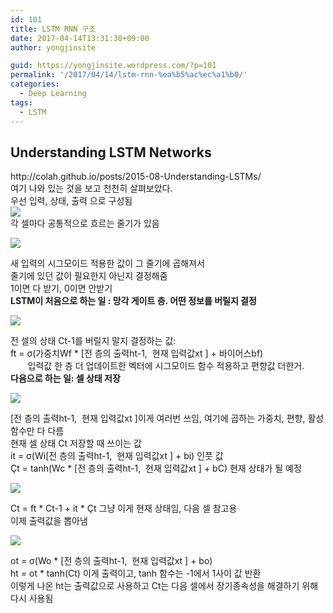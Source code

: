```yaml
---
id: 101
title: LSTM RNN 구조
date: 2017-04-14T13:31:30+09:00
author: yongjinsite

guid: https://yongjinsite.wordpress.com/?p=101
permalink: '/2017/04/14/lstm-rnn-%ea%b5%ac%ec%a1%b0/'
categories:
  - Deep Learning
tags:
  - LSTM
---
```

<div>
  <h2>
    Understanding LSTM Networks
  </h2>
</div>

<div>
  http://colah.github.io/posts/2015-08-Understanding-LSTMs/
</div>

<div>
  여기 나와 있는 것을 보고 천천히 살펴보았다.
</div>

<div>
</div>

<div>
  우선 입력, 상태, 출력 으로 구성됨
</div>

<div>
</div>

<div>
  <img src="http://colah.github.io/posts/2015-08-Understanding-LSTMs/img/LSTM3-chain.png" />
</div>

<div>
</div>

<div>
</div>

<div>
</div>

<div>
  각 셀마다 공통적으로 흐르는 줄기가 있음
</div>

![](http://colah.github.io/posts/2015-08-Understanding-LSTMs/img/LSTM3-C-line.png) 

<div>
</div>

<div>
  새 입력의 시그모이드 적용한 값이 그 줄기에 곱해져서
</div>

<div>
  줄기에 있던 값이 필요한지 아닌지 결정해줌
</div>

<div>
  1이면 다 받기, 0이면 안받기
</div>

<div>
</div>

<div>
</div>

<div>
</div>

<div>
  <b>LSTM이 처음으로 하는 일 : 망각 게이트 층. 어떤 정보를 버릴지 결정</b>
</div>

<div>
</div>

![](http://colah.github.io/posts/2015-08-Understanding-LSTMs/img/LSTM3-focus-f.png) 

<div>
  전 셀의 상태 Ct-1를 버릴지 말지 결정하는 값:
</div>

<div>
  ft = σ(가중치Wf * [전 층의 출력ht-1,  현재 입력값xt ] + 바이어스bf)
</div>

<div>
         입력값 한 층 더 업데이트한 벡터에 시그모이드 함수 적용하고 편향값 더한거.
</div>

<div>
</div>

<div>
</div>

<div>
</div>

<div>
  <b>다음으로 하는 일: 셀 상태 저장</b>
</div>

![](http://colah.github.io/posts/2015-08-Understanding-LSTMs/img/LSTM3-focus-i.png) 

<div>
  [전 층의 출력ht-1,  현재 입력값xt ]이게 여러번 쓰임, 여기에 곱하는 가중치, 편향, 활성 함수만 다 다름
</div>

<div>
</div>

<div>
</div>

<div>
  현재 셀 상태 Ct 저장할 때 쓰이는 값
</div>

<div>
  it = σ(Wi[전 층의 출력ht-1,  현재 입력값xt ] + bi) 인풋 값
</div>

<div>
  Çt = tanh(Wc * [전 층의 출력ht-1,  현재 입력값xt ] + bC) 현재 상태가 될 예정
</div>

<div>
</div>

![](http://colah.github.io/posts/2015-08-Understanding-LSTMs/img/LSTM3-focus-C.png) 

<div>
  Ct = ft * Ct-1 + it * Çt 그냥 이게 현재 상태임, 다음 셀 참고용
</div>

<div>
</div>

<div>
</div>

<div>
  이제 출력값을 뽑아냄
</div>

![](http://colah.github.io/posts/2015-08-Understanding-LSTMs/img/LSTM3-focus-o.png) 

<div>
</div>

<div>
  ot = σ(Wo * [전 층의 출력ht-1,  현재 입력값xt ] + bo)
</div>

<div>
  ht = ot * tanh(Ct) 이게 출력이고, tanh 함수는 -1에서 1사이 값 반환
</div>

<div>
</div>

<div>
</div>

<div>
  이렇게 나온 ht는 출력값으로 사용하고 Ct는 다음 셀에서 장기종속성을 해결하기 위해 다시 사용됨
</div>

<div>
</div>

<div>
</div>

<div>
</div>

<div>
</div>

<div>
</div>

<div>
</div>

<div>
</div>

<div>
</div>

<div>
</div>

<div>
</div>

<div>
</div>

<div>
</div>

<div>
</div>